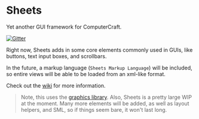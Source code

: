 
# Sheets
Yet another GUI framework for ComputerCraft.

[![Gitter](https://badges.gitter.im/Join%20Chat.svg)](https://gitter.im/Exerro/Sheets?utm_source=badge&utm_medium=badge&utm_campaign=pr-badge)

Right now, Sheets adds in some core elements commonly used in GUIs, like buttons, text input boxes, and scrollbars.

In the future, a markup language (`Sheets Markup Language`) will be included, so entire views will be able to be loaded from an xml-like format.

Check out the [wiki](https://github.com/Exerro/Sheets/wiki) for more information.

> Note, this uses the [graphics library](https://github.com/Exerro/CC-Graphics-Library). Also, Sheets is a pretty large WIP at the moment. Many more elements will be added, as well as layout helpers, and SML, so if things seem bare, it won't last long.
